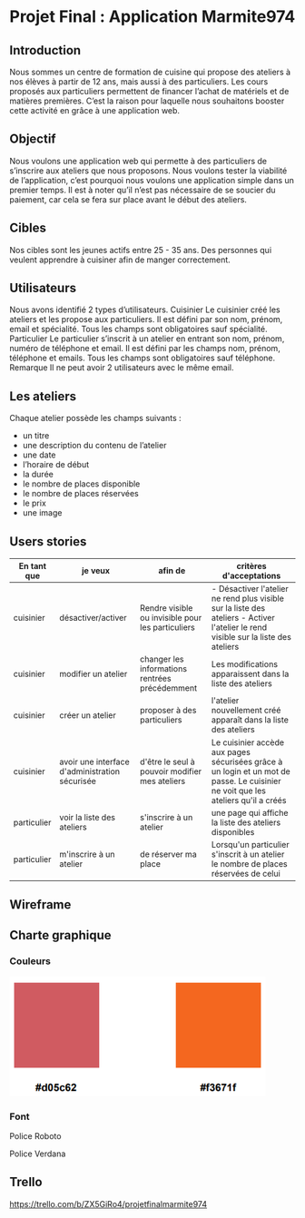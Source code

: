 # Projet Final : Application Marmite974

## Introduction 

Nous sommes un centre de formation de cuisine qui propose des ateliers à nos élèves à
partir de 12 ans, mais aussi à des particuliers.
Les cours proposés aux particuliers permettent de financer l’achat de matériels et de
matières premières.
C’est la raison pour laquelle nous souhaitons booster cette activité en grâce à une
application web.

## Objectif 

Nous voulons une application web qui permette à des particuliers de s’inscrire aux ateliers
que nous proposons.
Nous voulons tester la viabilité de l’application, c’est pourquoi nous voulons une application
simple dans un premier temps.
Il est à noter qu’il n’est pas nécessaire de se soucier du paiement, car cela se fera sur place
avant le début des ateliers.

## Cibles 

Nos cibles sont les jeunes actifs entre 25 - 35 ans. Des personnes qui veulent apprendre à
cuisiner afin de manger correctement.

## Utilisateurs 

Nous avons identifié 2 types d’utilisateurs.
Cuisinier
Le cuisinier créé les ateliers et les propose aux particuliers.
Il est défini par son nom, prénom, email et spécialité.
Tous les champs sont obligatoires sauf spécialité.
Particulier
Le particulier s’inscrit à un atelier en entrant son nom, prénom, numéro de téléphone et
email.
Il est défini par les champs nom, prénom, téléphone et emails. Tous les champs sont
obligatoires sauf téléphone.
Remarque
Il ne peut avoir 2 utilisateurs avec le même email.


## Les ateliers 

Chaque atelier possède les champs suivants :
- un titre
- une description du contenu de l’atelier
- une date
- l’horaire de début
- la durée
- le nombre de places disponible
- le nombre de places réservées
- le prix
- une image

## Users stories 

| En tant que  |  je veux | afin de | critères d'acceptations |
|--|--|--|---------|
| cuisinier  | désactiver/activer |Rendre visible ou invisible pour les particuliers| - Désactiver l'atelier ne rend plus visible sur la liste des ateliers                                                               - Activer l'atelier le rend visible sur la liste des ateliers   |
| cuisinier | modifier un atelier | changer les informations rentrées précédemment | Les modifications apparaissent dans la liste des ateliers | 
|cuisinier | créer un atelier | proposer à des particuliers | l'atelier nouvellement créé apparaît dans la liste des ateliers |
| cuisinier | avoir une interface d'administration sécurisée | d'être le seul à pouvoir modifier mes ateliers | Le cuisinier accède aux pages sécurisées grâce à un login et un mot de passe. Le cuisinier ne voit que les ateliers qu'il a créés |
| particulier | voir la liste des ateliers | s'inscrire à un atelier |une page qui affiche la liste des ateliers disponibles |
| particulier | m'inscrire à un atelier | de réserver ma place | Lorsqu'un particulier s'inscrit à un atelier le nombre de places réservées de celui | 

## Wireframe 

## Charte graphique 

### Couleurs

![sparkles](ressources/charte/couleurs.png)

### Font 

Police Roboto 

Police Verdana

## Trello 

https://trello.com/b/ZX5GiRo4/projetfinalmarmite974